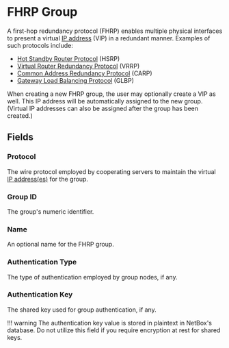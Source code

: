 # FHRP Group

A first-hop redundancy protocol (FHRP) enables multiple physical interfaces to present a virtual [IP address](./ipaddress.md) (VIP) in a redundant manner. Examples of such protocols include:

* [Hot Standby Router Protocol](https://en.wikipedia.org/wiki/Hot_Standby_Router_Protocol) (HSRP)
* [Virtual Router Redundancy Protocol](https://en.wikipedia.org/wiki/Virtual_Router_Redundancy_Protocol) (VRRP)
* [Common Address Redundancy Protocol](https://en.wikipedia.org/wiki/Common_Address_Redundancy_Protocol) (CARP)
* [Gateway Load Balancing Protocol](https://en.wikipedia.org/wiki/Gateway_Load_Balancing_Protocol) (GLBP)

When creating a new FHRP group, the user may optionally create a VIP as well. This IP address will be automatically assigned to the new group. (Virtual IP addresses can also be assigned after the group has been created.)

## Fields

### Protocol

The wire protocol employed by cooperating servers to maintain the virtual [IP address(es)](./ipaddress.md) for the group.

### Group ID

The group's numeric identifier.

### Name

An optional name for the FHRP group.

### Authentication Type

The type of authentication employed by group nodes, if any.

### Authentication Key

The shared key used for group authentication, if any.

!!! warning
    The authentication key value is stored in plaintext in NetBox's database. Do not utilize this field if you require encryption at rest for shared keys.
